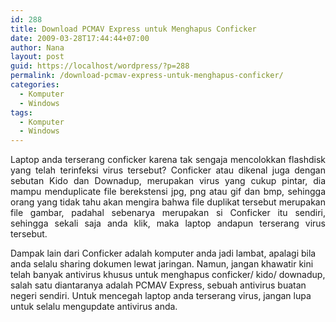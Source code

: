 ```yaml
---
id: 288
title: Download PCMAV Express untuk Menghapus Conficker
date: 2009-03-28T17:44:44+07:00
author: Nana
layout: post
guid: https://localhost/wordpress/?p=288
permalink: /download-pcmav-express-untuk-menghapus-conficker/
categories:
  - Komputer
  - Windows
tags:
  - Komputer
  - Windows
---
```

<p style="text-align: justify;">
  Laptop anda terserang conficker karena tak sengaja mencolokkan flashdisk yang telah terinfeksi virus tersebut? Conficker atau dikenal juga dengan sebutan Kido dan Downadup, merupakan virus yang cukup pintar, dia mampu menduplicate file berekstensi jpg, png atau gif dan bmp, sehingga orang yang tidak tahu akan mengira bahwa file duplikat tersebut merupakan file gambar, padahal sebenarya merupakan si Conficker itu sendiri, sehingga sekali saja anda klik, maka laptop andapun terserang virus tersebut.
</p>

Dampak lain dari Conficker adalah komputer anda jadi lambat, apalagi bila anda selalu sharing dokumen lewat jaringan. Namun, jangan khawatir kini telah banyak antivirus khusus untuk menghapus conficker/ kido/ downadup, salah satu diantaranya adalah PCMAV Express, sebuah antivirus buatan negeri sendiri. Untuk mencegah laptop anda terserang virus, jangan lupa untuk selalu mengupdate antivirus anda.